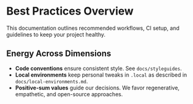 # Best Practices Overview

This documentation outlines recommended workflows, CI setup, and guidelines to keep your project healthy.

## Energy Across Dimensions

- **Code conventions** ensure consistent style. See `docs/styleguides`.
- **Local environments** keep personal tweaks in `.local` as described in `docs/local-environments.md`.
- **Positive-sum values** guide our decisions. We favor regenerative, empathetic, and open-source approaches.
